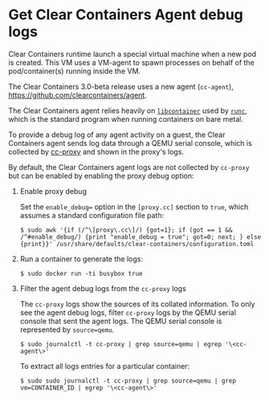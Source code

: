 # Get Clear Containers Agent debug logs

Clear Containers runtime launch a special virtual machine when a new pod is
created. This VM uses a VM-agent to spawn processes on behalf of the
pod/container(s) running inside the VM.

The Clear Containers 3.0-beta release uses a new agent (`cc-agent`),
https://github.com/clearcontainers/agent.

The Clear Containers agent relies heavily on [`libcontainer`](https://github.com/opencontainers/runc/tree/master/libcontainer)
used by [`runc`](https://github.com/opencontainers/runc/), which is the
standard program when running containers on bare metal.

To provide a debug log of any agent activity on a guest, the Clear Containers
agent sends log data through a QEMU serial console, which is collected by
[cc-proxy](https://github.com/clearcontainers/proxy) and shown in the proxy's
logs.

By default, the Clear Containers agent logs are not collected by `cc-proxy`
but can be enabled by enabling the proxy debug option:

1. Enable proxy debug

   Set the `enable_debug=` option in the `[proxy.cc]` section to `true`, which
   assumes a standard configuration file path:

   ```
   $ sudo awk '{if (/^\[proxy\.cc\]/) {got=1}; if (got == 1 && /^#enable_debug/) {print "enable_debug = true"; got=0; next; } else {print}}' /usr/share/defaults/clear-containers/configuration.toml
   ```

1. Run a container to generate the logs:

   ```
   $ sudo docker run -ti busybox true
   ```

1. Filter the agent debug logs from the `cc-proxy` logs

   The `cc-proxy` logs show the sources of its collated information. To only
   see the agent debug logs, filter `cc-proxy` logs by the QEMU serial console
   that sent the agent logs.  The QEMU serial console is represented by
   `source=qemu`.

   ```
   $ sudo journalctl -t cc-proxy | grep source=qemu | egrep '\<cc-agent\>'
   ```

   To extract all logs entries for a particular container:

   ```
   $ sudo sudo journalctl -t cc-proxy | grep source=qemu | grep vm=CONTAINER_ID | egrep '\<cc-agent\>'
   ```

